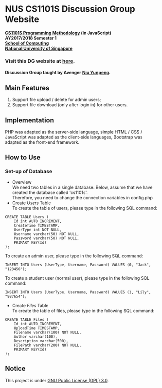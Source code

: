 # NUS CS1101S Discussion Group Website

__[CS1101S Programming Methodology](https://comp.nus.edu.sg/~cs1101s/) (in JavaScript)<br>
AY2017/2018 Semester 1<br>
[School of Computing](https://comp.nus.edu.sg/)<br>
[National University of Singapore](https://www.nus.edu.sg/)__

### Visit this DG website at [here](http://cs1101s-dg.hol.es/).

#### Discussion Group taught by Avenger [Niu Yunpeng](https://comp.nus.edu.sg/~e0134079/).

## Main Features
1. Support file upload / delete for admin users;
2. Support file download (only after login in) for other users.

## Implementation
PHP was adapted as the server-side language, simple HTML / CSS / JavaScript was adapted as the client-side languages, Bootstrap was adapted as the front-end framework.

## How to Use
### Set-up of Database
- Overview<br>
We need two tables in a single database. Below, assume that we have created the database called 'cs1101s'.<br>
Therefore, you need to change the connection variables in config.php
- Create _Users_ Table<br>
To create the table of users, please type in the following SQL command:
```
CREATE TABLE Users (
    Id int AUTO_INCREMENT,
    CreateTime TIMESTAMP,
    UserType int NOT NULL,
    Username varchar(50) NOT NULL,
    Password varchar(50) NOT NULL,
    PRIMARY KEY(Id)
);
```
To create an admin user, please type in the following SQL command:
```
INSERT INTO Users (UserType, Username, Password) VALUES (0, "Jack", "123456");
```
To create a student user (normal user), please type in the following SQL command:
```
INSERT INTO Users (UserType, Username, Password) VALUES (1, "Lily", "987654");
```

- Create _Files_ Table<br>
To create the table of files, please type in the following SQL command:
```
CREATE TABLE Files (
    Id int AUTO_INCREMENT,
    UploadTime TIMESTAMP,
    Filename varchar(100) NOT NULL,
    Author varchar(100),
    Description varchar(500),
    FilePath varchar(200) NOT NULL,
    PRIMARY KEY(Id)
);
```

## Notice
This project is under [GNU Public License (GPL) 3.0](http://www.gnu.org/licenses/gpl-3.0.en.html).
